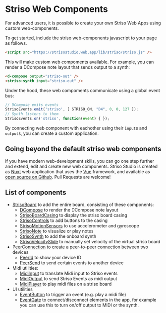 # Striso Web Components

For advanced users, it is possible to create your own Striso Web Apps using custom web-components.

To get started, include the striso web-components javascript to your page as follows.

```html
<script src="https://strisostudio.web.app/lib/striso/striso.js" />
```

This will make custom web compoments available. For example, you can render a DCompose note layout that sends output to a synth:

```html
<d-compose output="striso-out" />
<striso-synth input="striso-out" />
``` 

Under the hood, these web compoments communicate using a global event bus:

```javascript
// DCompose emits events
StrisoEvents.emit('striso', [ STRISO_ON, "D4", 0, 0, 127 ]);
// Synth listens to them
StrisoEvents.on('striso', function(event) { });
```

By connecting web component with eachother using their `input`s and `output`s, you can create a custom application.

## Going beyond the default striso web components

If you have modern web-development skills, you can go one step further and extend, edit and create new web components. Striso Studio is created as [Nuxt](https://nuxtjs.org/) web application that uses the [Vue](https://vuejs.org/) framework, and available as [open source on Github](https://github.com/markmarijnissen/strisostudio). Pull Requests are welcome!

## List of components

- [StrisoBoard](/components/StrisoBoard) to add the entire board, consisting of these components:
  - [DCompose](/components/DCompose) to render the DCompose note layout
  - [StrisoBoardCasing](/components/StrisoBoardCasing) to display the striso board casing
  - [StrisoControls](/components/StrisoControls) to add buttons to the casing
  - [StrisoMotionSensors](/components/StrisoMotionSensors) to use accelerometer and gyroscope
  - [StrisoNote](/components/StrisoNote) to visualize or play notes
  - [StrisoSynth](/components/StrisoSynth) to add the onboard synth
  - [StrisoVelocitySlide](/components/StrisoVelocitySlider) to manually set velocity of the virtual striso board
- [PeerConnection](/components/PeerConnection) to create a peer-to-peer connection between two devices
  - [PeerId](/components/PeerId) to show your device ID
  - [PeerSend](/components/PeerSend) to send certain events to another device
- Midi utilities:
  - [MidiInput](/components/MidiInput) to translate Midi input to Striso events
  - [MidiOutput](/components/MidiOutput) to send Striso Events as midi output
  - [MidiPlayer](/components/MidiPlayer) to play midi files on a striso board
- UI utilities
  - [EventButton](/components/EventButton) to trigger an event (e.g. play a midi file)
  - [EventGate](/components/EventGate) to connect/disconnect elements in the app, for example you can use this to turn on/off output to MIDI or the synth.

